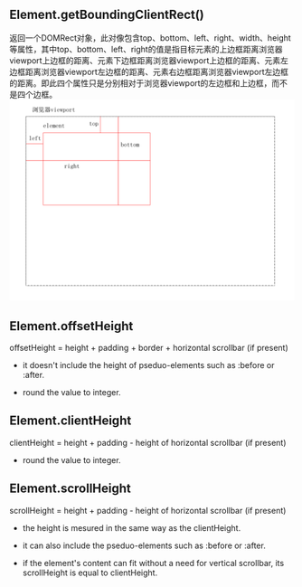 
## Element.getBoundingClientRect()
返回一个DOMRect对象，此对像包含top、bottom、left、right、width、height等属性，其中top、bottom、left、right的值是指目标元素的上边框距离浏览器viewport上边框的距离、元素下边框距离浏览器viewport上边框的距离、元素左边框距离浏览器viewport左边框的距离、元素右边框距离浏览器viewport左边框的距离。即此四个属性只是分别相对于浏览器viewport的左边框和上边框，而不是四个边框。
![getBoundingClientRect()](./getBoundingClientRect.png)
## Element.offsetHeight
offsetHeight = height + padding + border + horizontal scrollbar (if 
present)

* it doesn't include the height of pseduo-elements such as :before or
:after.

* round the value to integer.

## Element.clientHeight
clientHeight = height + padding - height of horizontal scrollbar (if present)

* round the value to integer.

## Element.scrollHeight
scrollHeight = height + padding - height of horizontal scrollbar (if
present)

* the height is mesured in the same way as the clientHeight.

* it can also include the pseduo-elements such as :before or :after.

* if the element's content can fit without a need for vertical scrollbar, its scrollHeight is equal to clientHeight.
